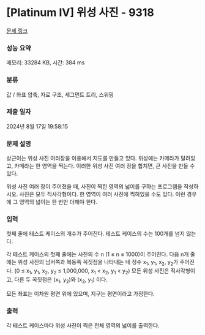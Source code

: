 # [Platinum IV] 위성 사진 - 9318 

[문제 링크](https://www.acmicpc.net/problem/9318) 

### 성능 요약

메모리: 33284 KB, 시간: 384 ms

### 분류

값 / 좌표 압축, 자료 구조, 세그먼트 트리, 스위핑

### 제출 일자

2024년 8월 17일 19:58:15

### 문제 설명

<p>상근이는 위성 사진 여러장을 이용해서 지도를 만들고 있다. 위성에는 카메라가 달려있고, 카메라는 한 영역을 찍는다. 이러한 위성 사진 여러 장을 합치면, 큰 사진을 만들 수 있다.</p>

<p>위성 사진 여러 장이 주어졌을 때, 사진이 찍힌 영역의 넓이를 구하는 프로그램을 작성하시오. 사진은 모두 직사각형이다. 한 영역이 여러 사진에 찍혀있을 수도 있다. 이런 경우에 그 영역의 넓이는 한 번만 더해야 한다.</p>

### 입력 

 <p>첫째 줄에 테스트 케이스의 개수가 주어진다. 테스트 케이스의 수는 100개를 넘지 않는다.</p>

<p>각 테스트 케이스의 첫째 줄에는 사진의 수 n (1 ≤ n ≤ 1000)이 주어진다. 다음 n개 줄에는 위성 사진의 남서쪽과 복동쪽 꼭짓점을 나타내는 네 정수 x<sub>1</sub>, y<sub>1</sub>, x<sub>2</sub>, y<sub>2</sub>가 주어진다. (0 ≤ x<sub>1</sub>, y<sub>1</sub>, x<sub>2</sub>, y<sub>2</sub> ≤ 1,000,000, x<sub>1</sub> < x<sub>2</sub>, y<sub>1</sub> < y<sub>2</sub>) 모든 위성 사진은 직사각형이고, 다른 두 꼭짓점은 (x<sub>1</sub>, y<sub>2</sub>)와 (x<sub>2</sub>, y<sub>1</sub>) 이다.</p>

<p>모든 좌표는 이차원 평면 위에 있으며, 지구는 평면이라고 가정한다.</p>

### 출력 

 <p>각 테스트 케이스마다 위성 사진이 찍은 전체 영역의 넓이를 출력한다.</p>

